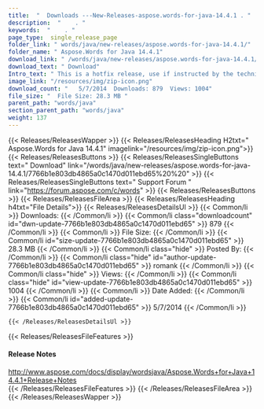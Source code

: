 ```yaml
---
title:  "  Downloads ---New-Releases-aspose.words-for-java-14.4.1 . " 
description:  "    . " 
keywords:  "    . " 
page_type:  single_release_page
folder_link: " words/java/new-releases/aspose.words-for-java-14.4.1/"
folder_name: " Aspose.Words for Java 14.4.1"
download_link: " /words/java/new-releases/aspose.words-for-java-14.4.1/7766b1e803db4865a0c1470d011ebd65"
download_text: " Download"
Intro_text: " This is a hotfix release, use if instructed by the technical support.  Aspose.Wo..."
image_link: "/resources/img/zip-icon.png"
download_count: "   5/7/2014  Downloads: 879  Views: 1004"
file_size: "  File Size: 28.3 MB "
parent_path: "words/java"
section_parent_path: "words/java"
weight: 137 
---
```


{{< Releases/ReleasesWapper >}}
  {{< Releases/ReleasesHeading H2txt=" Aspose.Words for Java 14.4.1" imagelink="/resources/img/zip-icon.png">}}
  {{< Releases/ReleasesButtons >}}
    {{< Releases/ReleasesSingleButtons text=" Download" link="/words/java/new-releases/aspose.words-for-java-14.4.1/7766b1e803db4865a0c1470d011ebd65%20%20" >}}
    {{< Releases/ReleasesSingleButtons text=" Support Forum " link="https://forum.aspose.com/c/words" >}}
  {{< Releases/ReleasesButtons >}}
  {{< Releases/ReleasesFileArea >}}
    {{< Releases/ReleasesHeading h4txt="File Details">}}
    {{< Releases/ReleasesDetailsUl >}}
            {{< Common/li  >}} Downloads: {{< /Common/li >}} 
      {{< Common/li class="downloadcount" id="dwn-update-7766b1e803db4865a0c1470d011ebd65" >}} 879 {{< /Common/li >}} 
      {{< Common/li  >}} File Size: {{< /Common/li >}} 
      {{< Common/li id="size-update-7766b1e803db4865a0c1470d011ebd65" >}} 28.3 MB {{< /Common/li >}} 
      {{< Common/li  class="hide" >}} Posted By: {{< /Common/li >}} 
      {{< Common/li class="hide" id="author-update-7766b1e803db4865a0c1470d011ebd65" >}} romank {{< /Common/li >}} 
      {{< Common/li class="hide"  >}} Views: {{< /Common/li >}} 
      {{< Common/li class="hide" id="view-update-7766b1e803db4865a0c1470d011ebd65" >}} 1004 {{< /Common/li >}} 
      {{< Common/li  >}} Date Added: {{< /Common/li >}} 
      {{< Common/li id="added-update-7766b1e803db4865a0c1470d011ebd65" >}} 5/7/2014 {{< /Common/li >}} 

    {{< /Releases/ReleasesDetailsUl >}}

  {{< Releases/ReleasesFileFeatures >}}
      <h4>Release Notes</h4><div><a href="http://www.aspose.com/docs/display/wordsjava/Aspose.Words+for+Java+14.4.1+Release+Notes">http://www.aspose.com/docs/display/wordsjava/Aspose.Words+for+Java+14.4.1+Release+Notes</a></div>
  {{< /Releases/ReleasesFileFeatures >}}
 {{< /Releases/ReleasesFileArea >}}
{{< /Releases/ReleasesWapper >}}


